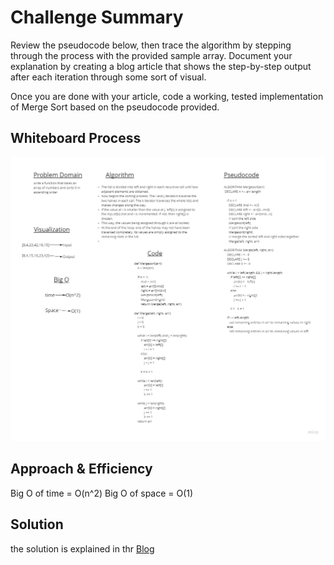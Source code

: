 # Challenge Summary

Review the pseudocode below, then trace the algorithm by stepping through the process with the provided sample array. Document your explanation by creating a blog article that shows the step-by-step output after each iteration through some sort of visual.

Once you are done with your article, code a working, tested implementation of Merge Sort based on the pseudocode provided.

## Whiteboard Process

![whiteboard](Untitled.jpg)

## Approach & Efficiency

Big O of time = O(n^2)
Big O of space = O(1)

## Solution

the solution is explained in thr [Blog](BLOG.md)
